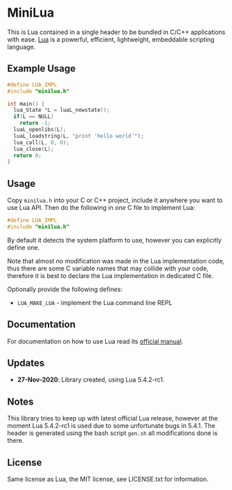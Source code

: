# MiniLua

This is Lua contained in a single header to be bundled in C/C++ applications with ease.
[Lua](https://www.lua.org/) is a powerful, efficient, lightweight, embeddable scripting language.

## Example Usage

```c
#define LUA_IMPL
#include "minilua.h"

int main() {
  lua_State *L = luaL_newstate();
  if(L == NULL)
    return -1;
  luaL_openlibs(L);
  luaL_loadstring(L, "print 'hello world'");
  lua_call(L, 0, 0);
  lua_close(L);
  return 0;
}

```

## Usage

Copy `minilua.h` into your C or C++ project, include it anywhere you want to use Lua API.
Then do the following in *one* C file to implement Lua:
```c
#define LUA_IMPL
#include "minilua.h"
```

By default it detects the system platform to use, however you can explicitly define one.

Note that almost no modification was made in the Lua implementation code,
thus there are some C variable names that may collide with your code,
therefore it is best to declare the Lua implementation in dedicated C file.

Optionally provide the following defines:
  - `LUA_MAKE_LUA`     - implement the Lua command line REPL

## Documentation

For documentation on how to use Lua read its [official manual](https://www.lua.org/manual/).

## Updates

- **27-Nov-2020**: Library created, using Lua 5.4.2-rc1.

## Notes

This library tries to keep up with latest official Lua release, however at the moment Lua 5.4.2-rc1
is used due to some unfortunate bugs in 5.4.1.
The header is generated using the bash script `gen.sh` all modifications done is there.

## License

Same license as Lua, the MIT license, see LICENSE.txt for information.
